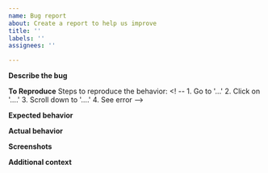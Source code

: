 ```yaml
---
name: Bug report
about: Create a report to help us improve
title: ''
labels: ''
assignees: ''

---
```


**Describe the bug**
<!-- A clear and concise description of what the bug is. -->

**To Reproduce**
Steps to reproduce the behavior:
<! -- 1. Go to '...'
2. Click on '....'
3. Scroll down to '....'
4. See error -->

**Expected behavior**
<!-- A clear and concise description of what you expected to happen. -->

**Actual behavior**
<!-- A clear and concise description of what actually happens. -->

**Screenshots**
<!-- If applicable, add screenshots to help explain your problem. -->

**Additional context**
<!-- Add any other context about the problem here. -->
